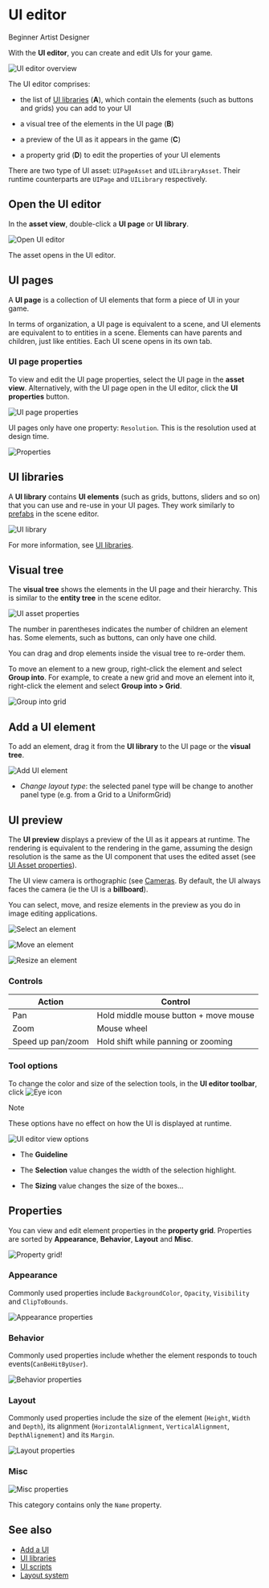 # UI editor

<span class="label label-doc-level">Beginner</span>
<span class="label label-doc-audience">Artist</span>
<span class="label label-doc-audience">Designer</span>

With the **UI editor**, you can create and edit UIs for your game.

![UI editor overview](media/ui-editor-overview.png)

The UI editor comprises:

* the list of [UI libraries](ui-libraries.png) (**A**), which contain the elements (such as buttons and grids) you can add to your UI

* a visual tree of the elements in the UI page (**B**)

* a preview of the UI as it appears in the game (**C**)

* a property grid (**D**) to edit the properties of your UI elements

There are two type of UI asset: `UIPageAsset` and `UILibraryAsset`. Their runtime counterparts are `UIPage` and `UILibrary` respectively.

## Open the UI editor

In the **asset view**, double-click a **UI page** or **UI library**.

![Open UI editor](media/open-UI-editor.png)

The asset opens in the UI editor.

## UI pages

A **UI page** is a collection of UI elements that form a piece of UI in your game.

In terms of organization, a UI page is equivalent to a scene, and UI elements are equivalent to to entities in a scene. Elements can have parents and children, just like entities. Each UI scene opens in its own tab.

### UI page properties

To view and edit the UI page properties, select the UI page in the **asset view**. Alternatively, with the UI page open in the UI editor, click the **UI properties** button.

![UI page properties](media/ui-asset-properties.png)

UI pages only have one property: `Resolution`. This is the resolution used at design time.

![Properties](media/UI-properties-button.png)

## UI libraries

A **UI library** contains **UI elements** (such as grids, buttons, sliders and so on) that you can use and re-use in your UI pages. They work similarly to [prefabs](../game-studio/prefabs.md) in the scene editor.

![UI library](media/UI-library.png)

For more information, see [UI libraries](ui-libraries.md).

## Visual tree

The **visual tree** shows the elements in the UI page and their hierarchy. This is similar to the **entity tree** in the scene editor.

![UI asset properties](media/ui-editor-visual-tree.png)

The number in parentheses indicates the number of children an element has. Some elements, such as buttons, can only have one child.

You can drag and drop elements inside the visual tree to re-order them.

To move an element to a new group, right-click the element and select **Group into**. For example, to create a new grid and move an element into it, right-click the element and select **Group into > Grid**.

![Group into grid](media/group-into-grid.png)

## Add a UI element

To add an element, drag it from the **UI library** to the UI page or the **visual tree**.

![Add UI element](media/add-ui-element.gif)

  * *Change layout type*: the selected panel type will be change to another panel type (e.g. from a Grid to a UniformGrid)

## UI preview

The **UI preview** displays a preview of the UI as it appears at runtime. The rendering is equivalent to the rendering in the game, assuming the design resolution is the same as the UI component that uses the edited asset (see [UI Asset properties](#ui-asset-properties)).

The UI view camera is orthographic (see [Cameras](../graphics/cameras.md). By default, the UI always faces the camera (ie the UI is a **billboard**).

You can select, move, and resize elements in the preview as you do in image editing applications.

![Select an element](media/ui-editor-selecting.gif)

![Move an element](media/ui-editor-moving.gif)

![Resize an element](media/ui-editor-resizing.gif)

### Controls

| Action            | Control                              
|-------------------|--------------------------------------
| Pan               | Hold middle mouse button + move mouse
| Zoom              | Mouse wheel                    
| Speed up pan/zoom | Hold shift while panning or zooming

### Tool options

To change the color and size of the selection tools, in the **UI editor toolbar**, click ![Eye icon](media/eye-icon.png)

> [!Note]
> These options have no effect on how the UI is displayed at runtime.

![UI editor view options](media/ui-editor-view-options.png)

* The **Guideline** 

* The **Selection** value changes the width of the selection highlight.

* The **Sizing** value changes the size of the boxes...

## Properties

You can view and edit element properties in the **property grid**. Properties are sorted by **Appearance**, **Behavior**, **Layout** and **Misc**.

![Property grid!](media/element-property-grid.png)

### Appearance

Commonly used properties include `BackgroundColor`, `Opacity`, `Visibility` and `ClipToBounds`.

![Appearance properties](media/appearance-properties.png)

### Behavior

Commonly used properties include whether the element responds to touch events(`CanBeHitByUser`).

![Behavior properties](media/behavior-properties.png)

### Layout

Commonly used properties include the size of the element (`Height`, `Width` and `Depth`), its alignment (`HorizontalAlignment`, `VerticalAlignment`, `DepthAlignement`) and its `Margin`.

![Layout properties](media/layout-properties.png)

### Misc

![Misc properties](media/misc-properties.png)

This category contains only the `Name` property.

## See also

* [Add a UI](add-a-ui.md)
* [UI libraries](ui-libraries.md)
* [UI scripts](ui-scripts.md)
* [Layout system](layout-system.md)